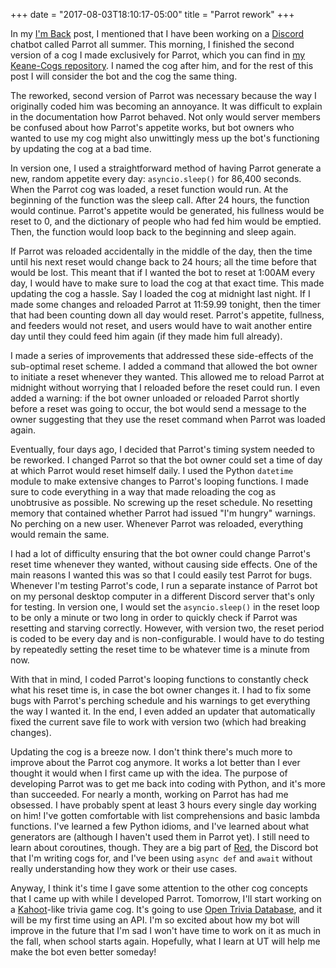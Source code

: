 +++
date = "2017-08-03T18:10:17-05:00"
title = "Parrot rework"
+++

In my [I'm Back](/blog/im-back/) post, I mentioned that I have been working on a [Discord](https://discordapp.com/) chatbot called Parrot all summer. This morning, I finished the second version of a cog I made exclusively for Parrot, which you can find in [my Keane-Cogs repository](https://github.com/keanemind/Keane-Cogs). I named the cog after him, and for the rest of this post I will consider the bot and the cog the same thing.

The reworked, second version of Parrot was necessary because the way I originally coded him was becoming an annoyance. It was difficult to explain in the documentation how Parrot behaved. Not only would server members be confused about how Parrot's appetite works, but bot owners who wanted to use my cog might also unwittingly mess up the bot's functioning by updating the cog at a bad time.

In version one, I used a straightforward method of having Parrot generate a new, random appetite every day: `asyncio.sleep()` for 86,400 seconds. When the Parrot cog was loaded, a reset function would run. At the beginning of the function was the sleep call. After 24 hours, the function would continue. Parrot's appetite would be generated, his fullness would be reset to 0, and the dictionary of people who had fed him would be emptied. Then, the function would loop back to the beginning and sleep again. 

If Parrot was reloaded accidentally in the middle of the day, then the time until his next reset would change back to 24 hours; all the time before that would be lost. This meant that if I wanted the bot to reset at 1:00AM every day, I would have to make sure to load the cog at that exact time. This made updating the cog a hassle. Say I loaded the cog at midnight last night. If I made some changes and reloaded Parrot at 11:59.99 tonight, then the timer that had been counting down all day would reset. Parrot's appetite, fullness, and feeders would not reset, and users would have to wait another entire day until they could feed him again (if they made him full already). 

I made a series of improvements that addressed these side-effects of the sub-optimal reset scheme. I added a command that allowed the bot owner to initiate a reset whenever they wanted. This allowed me to reload Parrot at midnight without worrying that I reloaded before the reset could run. I even added a warning: if the bot owner unloaded or reloaded Parrot shortly before a reset was going to occur, the bot would send a message to the owner suggesting that they use the reset command when Parrot was loaded again. 

Eventually, four days ago, I decided that Parrot's timing system needed to be reworked. I changed Parrot so that the bot owner could set a time of day at which Parrot would reset himself daily. I used the Python `datetime` module to make extensive changes to Parrot's looping functions. I made sure to code everything in a way that made reloading the cog as unobtrusive as possible. No screwing up the reset schedule. No resetting memory that contained whether Parrot had issued "I'm hungry" warnings. No perching on a new user. Whenever Parrot was reloaded, everything would remain the same. 

I had a lot of difficulty ensuring that the bot owner could change Parrot's reset time whenever they wanted, without causing side effects. One of the main reasons I wanted this was so that I could easily test Parrot for bugs. Whenever I'm testing Parrot's code, I run a separate instance of Parrot bot on my personal desktop computer in a different Discord server that's only for testing. In version one, I would set the `asyncio.sleep()` in the reset loop to be only a minute or two long in order to quickly check if Parrot was resetting and starving correctly. However, with version two, the reset period is coded to be every day and is non-configurable. I would have to do testing by repeatedly setting the reset time to be whatever time is a minute from now. 

With that in mind, I coded Parrot's looping functions to constantly check what his reset time is, in case the bot owner changes it. I had to fix some bugs with Parrot's perching schedule and his warnings to get everything the way I wanted it. In the end, I even added an updater that automatically fixed the current save file to work with version two (which had breaking changes). 

Updating the cog is a breeze now. I don't think there's much more to improve about the Parrot cog anymore. It works a lot better than I ever thought it would when I first came up with the idea. The purpose of developing Parrot was to get me back into coding with Python, and it's more than succeeded. For nearly a month, working on Parrot has had me obsessed. I have probably spent at least 3 hours every single day working on him! I've gotten comfortable with list comprehensions and basic lambda functions. I've learned a few Python idioms, and I've learned about what generators are (although I haven't used them in Parrot yet). I still need to learn about coroutines, though. They are a big part of [Red](https://github.com/Twentysix26/Red-DiscordBot), the Discord bot that I'm writing cogs for, and I've been using `async def` and `await` without really understanding how they work or their use cases.

Anyway, I think it's time I gave some attention to the other cog concepts that I came up with while I developed Parrot. Tomorrow, I'll start working on a [Kahoot](https://kahoot.com)-like trivia game cog. It's going to use [Open Trivia Database](https://opentdb.com), and it will be my first time using an API. I'm so excited about how my bot will improve in the future that I'm sad I won't have time to work on it as much in the fall, when school starts again. Hopefully, what I learn at UT will help me make the bot even better someday!
